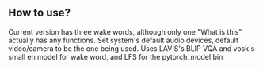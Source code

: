 ## How to use?
Current version has three wake words, although only one "What is this" actually has any functions.
Set system's default audio devices, default video/camera to be the one being used.
Uses LAVIS's BLIP VQA and vosk's small en model for wake word, and LFS for the pytorch_model.bin

